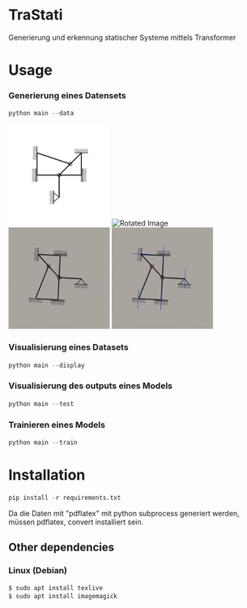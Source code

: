 # TraStati

Generierung und erkennung statischer Systeme mittels Transformer

# Usage

### Generierung eines Datensets

```python
python main --data
```

<div>
  <img src="assets/cut_image.jpg" width="200" height="200" alt="Cut Image">
  <img src="assets/rotate_image.jpg" width="200" height="200" alt="Rotated Image">
  <img src="assets/noised_image.jpg" width="200" height="200" alt="Noised Image">
  <img src="assets/output_image.jpg" width="200" height="200" alt="Output Image">
</div>

### Visualisierung eines Datasets

```python
python main --display
```

### Visualisierung des outputs eines Models

```python
python main --test
```

### Trainieren eines Models

```python
python main --train
```

# Installation

```python
pip install -r requirements.txt
```

Da die Daten mit "pdflatex" mit python subprocess generiert werden, müssen pdflatex, convert installiert sein.

## Other dependencies

### Linux (Debian)

```console
$ sudo apt install texlive
$ sudo apt install imagemagick

```
